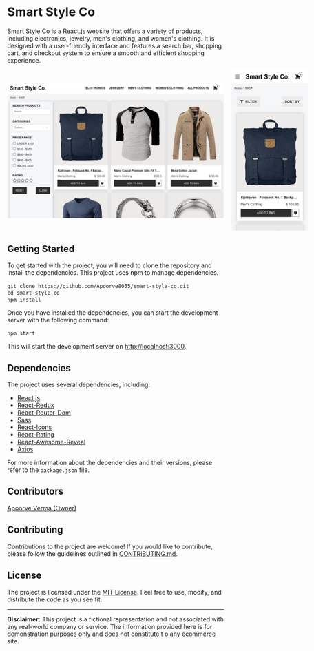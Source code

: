 # Smart Style Co

Smart Style Co is a React.js website that offers a variety of products, including electronics, jewelry, men's clothing, and women's clothing. It is designed with a user-friendly interface and features a search bar, shopping cart, and checkout system to ensure a smooth and efficient shopping experience.

<div style="display:flex; flex-direction: row; align-items: center; gap:16px;">
  <img style="width:600px" src="https://github.com/Apoorve8055/Smart-Style-Co/blob/main/Screenshots/desktop.png?raw=true" />
  <img style="width:180px" src="https://github.com/Apoorve8055/Smart-Style-Co/blob/main/Screenshots/mobile.png?raw=true" />
</div>

## Getting Started

To get started with the project, you will need to clone the repository and install the dependencies. This project uses npm to manage dependencies.

```
git clone https://github.com/Apoorve8055/smart-style-co.git
cd smart-style-co
npm install
```

Once you have installed the dependencies, you can start the development server with the following command:

```
npm start
```

This will start the development server on [http://localhost:3000](http://localhost:3000).

## Dependencies

The project uses several dependencies, including:

- [React.js](https://reactjs.org/)
- [React-Redux](https://react-redux.js.org/)
- [React-Router-Dom](https://reactrouter.com/)
- [Sass](https://sass-lang.com/)
- [React-Icons](https://react-icons.github.io/react-icons/)
- [React-Rating](https://www.npmjs.com/package/react-rating)
- [React-Awesome-Reveal](https://www.npmjs.com/package/react-awesome-reveal)
- [Axios](https://axios-http.com/)

For more information about the dependencies and their versions, please refer to the `package.json` file.

## Contributors

[Apoorve Verma (Owner)](https://github.com/Apoorve8055)

## Contributing

Contributions to the project are welcome! If you would like to contribute, please follow the guidelines outlined in [CONTRIBUTING.md](CONTRIBUTING.md).

## License

The project is licensed under the [MIT License](LICENSE). Feel free to use, modify, and distribute the code as you see fit.

---

**Disclaimer:** This project is a fictional representation and not associated with any real-world company or service. The information provided here is for demonstration purposes only and does not constitute t o any ecommerce site.
